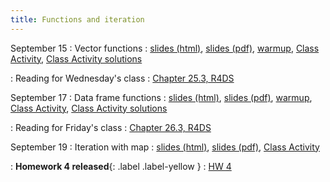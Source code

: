 ```yaml
---
title: Functions and iteration
---
```


September 15
: Vector functions
  : [slides (html)](https://sta279-f25.github.io/slides/lecture_09.html), [slides (pdf)](https://sta279-f25.github.io/slides/lecture_09.pdf), [warmup](https://sta279-f25.github.io/class_activities/ca_09_handout.pdf), [Class Activity](https://sta279-f25.github.io/class_activities/ca_09.html), [Class Activity solutions](https://sta279-f25.github.io/class_activities/ca_09_solutions.html)

: Reading for Wednesday's class
  : [Chapter 25.3, R4DS](https://r4ds.hadley.nz/functions.html#data-frame-functions)

September 17
: Data frame functions
  : [slides (html)](https://sta279-f25.github.io/slides/lecture_10.html), [slides (pdf)](https://sta279-f25.github.io/slides/lecture_10.pdf), [warmup](https://sta279-f25.github.io/class_activities/ca_10_handout.pdf), [Class Activity](https://sta279-f25.github.io/class_activities/ca_10.html), [Class Activity solutions](https://sta279-f25.github.io/class_activities/ca_10_solutions.html)

: Reading for Friday's class
  : [Chapter 26.3, R4DS](https://r4ds.hadley.nz/iteration.html#reading-multiple-files)

September 19
: Iteration with map
  : [slides (html)](https://sta279-f25.github.io/slides/lecture_11.html), [slides (pdf)](https://sta279-f25.github.io/slides/lecture_11.pdf), [Class Activity](https://sta279-f25.github.io/class_activities/ca_11.html)

: **Homework 4 released**{: .label .label-yellow }
  : [HW 4](https://sta279-f25.github.io/homework/hw_04.html)